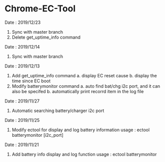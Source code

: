 # Chrome-EC-Tool

Date : 2019/12/23
1. Sync with master branch
2. Delete get_uptime_info command

Date : 2019/12/14
1. Sync with master branch

Date : 2019/12/13
1. Add get_uptime_info command
   a. display EC reset cause
   b. display the time since EC boot 
2. Modify batterymonitor command
   a. auto find bat/chg i2c port, and it can also be specifed
   b. automatically print recorrd item in the log file

Date : 2019/11/27
1. Automatic searching battery/charger i2c port

Date : 2019/11/25
1. Modify ectool for display and log battery information
   usage : ectool batterymonitor [i2c_port]

Date : 2019/11/21  
1.  Add battery info display and log function
    usage : ectool batterymonitor
